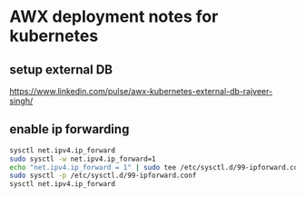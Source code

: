 # AWX deployment notes for kubernetes

## setup external DB

https://www.linkedin.com/pulse/awx-kubernetes-external-db-rajveer-singh/

## enable ip forwarding

```bash
sysctl net.ipv4.ip_forward
sudo sysctl -w net.ipv4.ip_forward=1
echo "net.ipv4.ip_forward = 1" | sudo tee /etc/sysctl.d/99-ipforward.conf
sudo sysctl -p /etc/sysctl.d/99-ipforward.conf
sysctl net.ipv4.ip_forward
```
